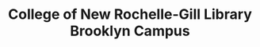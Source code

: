 ---
layout: repo
title: "College of New Rochelle-Gill Library Brooklyn Campus"
id: 18967
permalink: repos/18967/
---